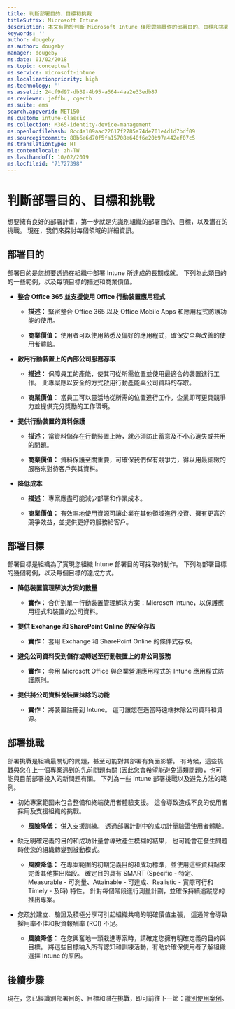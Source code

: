 ```yaml
---
title: 判斷部署目的、目標和挑戰
titleSuffix: Microsoft Intune
description: 本文有助於判斷 Microsoft Intune 僅限雲端實作的部署目的、目標和挑戰。
keywords: ''
author: dougeby
ms.author: dougeby
manager: dougeby
ms.date: 01/02/2018
ms.topic: conceptual
ms.service: microsoft-intune
ms.localizationpriority: high
ms.technology: ''
ms.assetid: 24cf9d97-db39-4b95-a664-4aa2e33edb87
ms.reviewer: jeffbu, cgerth
ms.suite: ems
search.appverid: MET150
ms.custom: intune-classic
ms.collection: M365-identity-device-management
ms.openlocfilehash: 8cc4a109aac22617f2785a74de701e4d1d7bdf09
ms.sourcegitcommit: 88b6e6d70f5fa15708e640f6e20b97a442ef07c5
ms.translationtype: HT
ms.contentlocale: zh-TW
ms.lasthandoff: 10/02/2019
ms.locfileid: "71727398"
---
```

# <a name="determine-deployment-goals-objectives-and-challenges"></a>判斷部署目的、目標和挑戰

想要擁有良好的部署計畫，第一步就是先識別組織的部署目的、目標，以及潛在的挑戰。 現在，我們來探討每個領域的詳細資訊。

## <a name="deployment-goals"></a>部署目的

部署目的是您想要透過在組織中部署 Intune 所達成的長期成就。 下列為此類目的的一些範例，以及每項目標的描述和商業價值。

- **整合 Office 365 並支援使用 Office 行動裝置應用程式**

  - **描述：** 緊密整合 Office 365 以及 Office Mobile Apps 和應用程式防護功能的使用。

  - **商業價值：** 使用者可以使用熟悉及偏好的應用程式，確保安全與改善的使用者體驗。

- **啟用行動裝置上的內部公司服務存取**

  - **描述：** 保障員工的產能，使其可從所需位置並使用最適合的裝置進行工作。 此專案應以安全的方式啟用行動產能與公司資料的存取。

  - **商業價值：** 當員工可以靈活地從所需的位置進行工作，企業即可更具競爭力並提供充分獎勵的工作環境。

- **提供行動裝置的資料保護**

  - **描述：** 當資料儲存在行動裝置上時，就必須防止蓄意及不小心遺失或共用的問題。

  - **商業價值：** 資料保護至關重要，可確保我們保有競爭力，得以用最細緻的服務來對待客戶與其資料。

- **降低成本**

  - **描述：** 專案應盡可能減少部署和作業成本。

  - **商業價值：** 有效率地使用資源可讓企業在其他領域進行投資、擁有更高的競爭效益，並提供更好的服務給客戶。

## <a name="deployment-objectives"></a>部署目標

部署目標是組織為了實現您組織 Intune 部署目的可採取的動作。 下列為部署目標的幾個範例，以及每個目標的達成方式。

- **降低裝置管理解決方案的數量**

  - **實作：** 合併到單一行動裝置管理解決方案：Microsoft Intune，以保護應用程式和裝置的公司資料。

- **提供 Exchange 和 SharePoint Online 的安全存取**

  - **實作：** 套用 Exchange 和 SharePoint Online 的條件式存取。

- **避免公司資料受到儲存或轉送至行動裝置上的非公司服務**

  - **實作：** 套用 Microsoft Office 與企業營運應用程式的 Intune 應用程式防護原則。

- **提供將公司資料從裝置抹除的功能**

  - **實作：** 將裝置註冊到 Intune。 這可讓您在適當時遠端抹除公司資料和資源。

## <a name="deployment-challenges"></a>部署挑戰

部署挑戰是組織最關切的問題，甚至可能對其部署有負面影響。 有時候，這些挑戰與您在上一個專案遇到的先前問題有關 (因此您會希望能避免這類問題)，也可能與目前部署投入的新問題有關。 下列為一些 Intune 部署挑戰以及避免方法的範例。

- 初始專案範圍未包含整備和終端使用者體驗支援。 這會導致造成不良的使用者採用及支援組織的挑戰。

  - **風險降低：** 併入支援訓練。 透過部署計劃中的成功計量驗證使用者體驗。

- 缺乏明確定義的目的和成功計量會導致產生模糊的結果， 也可能會在發生問題時使您的組織轉變到被動模式。

  - **風險降低：** 在專案範圍的初期定義目的和成功標準，並使用這些資料點來完善其他推出階段。 確定目的具有 SMART (Specific - 特定、Measurable - 可測量、Attainable - 可達成、Realistic - 實際可行和 Timely - 及時) 特性。 針對每個階段進行測量計劃，並確保持續追蹤您的推出專案。

- 您疏於建立、驗證及積極分享可引起組織共鳴的明確價值主張， 這通常會導致採用率不佳和投資報酬率 (ROI) 不足。

  - **風險降低：** 在您興奮地一頭栽進專案時，請確定您擁有明確定義的目的與目標。 將這些目標納入所有認知和訓練活動，有助於確保使用者了解組織選擇 Intune 的原因。

## <a name="next-steps"></a>後續步驟

現在，您已經識別部署目的、目標和潛在挑戰，即可前往下一節：[識別使用案例](planning-guide-scenarios.md)。
